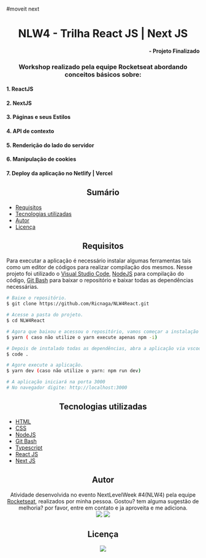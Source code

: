 #moveit next

# <div align="center"> NLW4 - Trilha React JS | Next JS </div>

#### <div align="right">- Projeto Finalizado <div>

### <div align="center"> Workshop realizado pela equipe Rocketseat abordando conceitos básicos sobre: </div>

#### 1. ReactJS
#### 2. NextJS
#### 3. Páginas e seus Estilos
#### 4. API de contexto
#### 5. Renderição do lado do servidor
#### 6. Manipulação de cookies
#### 7. Deploy da aplicação no Netlify | Vercel


## <div align="center"> Sumário </div>
<!--ts-->
   - [Requisitos](#<div-align="center">Requisitos</div>)
   - [Tecnologias utilizadas](#<div-align="center">Tecnologias-utilizadas</div>)
   - [Autor](#<div-align="center">Autor</div>)
   - [Licença](#<div-align="center">Licença</div>)
<!--te-->
## <div align="center">Requisitos</div>
Para executar a aplicação é necessário instalar algumas ferramentas tais como um editor de códigos para realizar compilação dos mesmos. Nesse projeto foi utilizado o [Visual Studio Code](https://code.visualstudio.com/), [NodeJS](https://nodejs.org/en/) para compilação do código, [Git Bash](https://gitforwindows.org/) para baixar o repositório e baixar todas as dependências necessárias. 

```bash
# Baixe o repositório.
$ git clone https://github.com/Ricnaga/NLW4React.git

# Acesse a pasta do projeto.
$ cd NLW4React

# Agora que baixou e acessou o repositório, vamos começar a instalação das dependências.
$ yarn ( caso não utilize o yarn execute apenas npm -i)

# Depois de instalado todas as dependências, abra a aplicação via vscode
$ code .

# Agore execute a aplicação.
$ yarn dev (caso não utilize o yarn: npm run dev)

# A aplicação iniciará na porta 3000 
# No navegador digite: http://localhost:3000
```

##  <div align="center">Tecnologias utilizadas</div>
- [HTML](https://www.w3.org/HTML)
- [CSS](https://www.w3.org/Style/CSS/)
- [NodeJS](https://nodejs.org/en/)
- [Git Bash](https://gitforwindows.org/)
- [Typescript](https://www.typescriptlang.org/)
- [React JS](https://pt-br.reactjs.org/)
- [Next JS](hthttps://nextjs.org/)


## <div align="center">Autor</div>
<div align="center">Atividade desenvolvida no evento NextLevelWeek #4(NLW4) pela equipe <a href="https://rocketseat.com.br/">Rocketseat</a>, realizados por minha pessoa.
Gostou? tem alguma sugestão de melhoria? por favor, entre em contato e ja aproveita e me adiciona.<br>
<a href="https://www.linkedin.com/in/ricardo-nagatomy-56553254"><img src="https://img.shields.io/badge/-RicardoNaga-blue?style=flat-square&logo=Linkedin&logoColor=white"></a>
<a href="https://app.rocketseat.com.br/me/ricardo-nagatomy-08130"><img src="https://img.shields.io/badge/-Rocketseat-000?style=flat-square&logo=&logoColor=white"></a>
</div>

## <div align="center">Licença</div>

<div align="center"> <img src="https://img.shields.io/github/license/Ricnaga/NLW4React?color=blue&style=for-the-badge"/> </div>